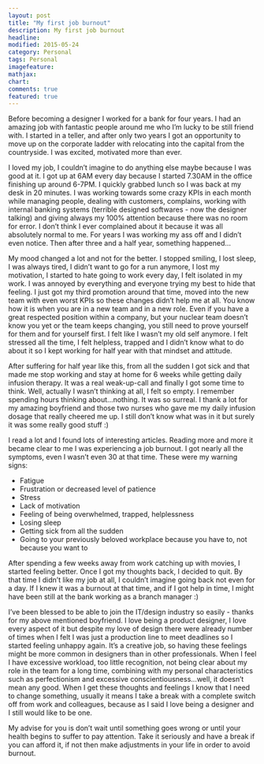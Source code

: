 ```yaml
---
layout: post
title: "My first job burnout"
description: My first job burnout
headline:
modified: 2015-05-24
category: Personal
tags: Personal
imagefeature:
mathjax:
chart:
comments: true
featured: true
---
```


Before becoming a designer I worked for a bank for four years. I had an amazing job with fantastic people around me who I’m lucky to be still friend with. I started in a teller, and after only two years I got an opportunity to move up on the corporate ladder with relocating into the capital from the countryside. I was excited, motivated more than ever.

I loved my job, I couldn’t imagine to do anything else maybe because I was good at it. I got up at 6AM every day because I started 7.30AM in the office finishing up around 6-7PM. I quickly grabbed lunch so I was back at my desk in 20 minutes. I was working towards some crazy KPIs in each month while managing people, dealing with customers, complains, working with internal banking systems (terrible designed softwares - now the designer talking) and giving always my 100% attention because there was no room for error. I don’t think I ever complained about it because it was all absolutely normal to me. For years I was working my ass off and I didn’t even notice. Then after three and a half year, something happened…

My mood changed a lot and not for the better. I stopped smiling, I lost sleep, I was always tired, I didn’t want to go for a run anymore, I lost my motivation, I started to hate going to work every day, I felt isolated in my work. I was annoyed by everything and everyone trying my best to hide that feeling. I just got my third promotion around that time, moved into the new team with even worst KPIs so these changes didn’t help me at all. You know how it is when you are in a new team and in a new role. Even if you have a great respected position within a company, but your nuclear team doesn’t know you yet or the team keeps changing, you still need to prove yourself for them and for yourself first. I felt like I wasn’t my old self anymore. I felt stressed all the time, I felt helpless, trapped and I didn’t know what to do about it so I kept working for half year with that mindset and attitude.

After suffering for half year like this, from all the sudden I got sick and that made me stop working and stay at home for 6 weeks while getting daily infusion therapy. It was a real weak-up-call and finally I got some time to think. Well, actually I wasn’t thinking at all, I felt so empty. I remember spending hours thinking about…nothing. It was so surreal. I thank a lot for my amazing boyfriend and those two nurses who gave me my daily infusion dosage that really cheered me up. I still don’t know what was in it but surely it was some really good stuff :)

I read a lot and I found lots of interesting articles. Reading more and more it became clear to me I was experiencing a job burnout. I got nearly all the symptoms, even I wasn’t even 30 at that time. These were my warning signs:

- Fatigue
- Frustration or decreased level of patience
- Stress
- Lack of motivation
- Feeling of being overwhelmed, trapped, helplessness
- Losing sleep
- Getting sick from all the sudden
- Going to your previously beloved workplace because you have to, not because you want to

After spending a few weeks away from work catching up with movies, I started feeling better. Once I got my thoughts back, I decided to quit. By that time I didn’t like my job at all, I couldn’t imagine going back not even for a day. If I knew it was a burnout at that time, and if I got help in time, I might have been still at the bank working as a branch manager :)

I’ve been blessed to be able to join the IT/design industry so easily - thanks for my above mentioned boyfriend. I love being a product designer, I love every aspect of it but despite my love of design there were already number of times when I felt I was just a production line to meet deadlines so I started feeling unhappy again. It’s a creative job, so having these feelings might be more common in designers than in other professionals. When I feel I have excessive workload, too little recognition, not being clear about my role in the team for a long time, combining with my personal characteristics such as perfectionism and excessive conscientiousness…well, it doesn’t mean any good. When I get these thoughts and feelings I know that I need to change something, usually it means I take a break with a complete switch off from work and colleagues, because as I said I love being a designer and I still would like to be one.

My advise for you is don’t wait until something goes wrong or until your health begins to suffer to pay attention. Take it seriously and have a break if you can afford it, if not then make adjustments in your life in order to avoid burnout.

